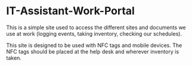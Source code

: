 # IT-Assistant-Work-Portal

This is a simple site used to access the different sites and documents we use at work (logging events, taking inventory, checking our schedules).

This site is designed to be used with NFC tags and mobile devices. The NFC tags should be placed at the help desk and wherever inventory is taken.
